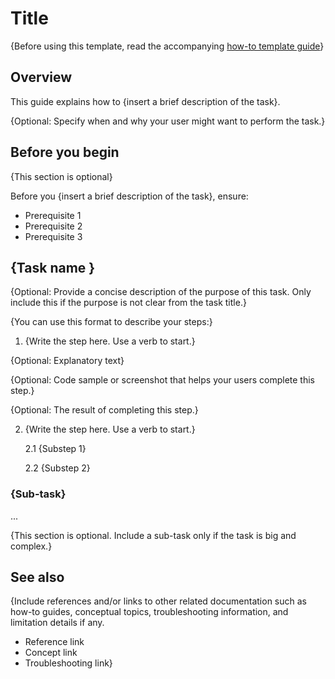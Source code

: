 # Title

 {Before using this template, read the accompanying [how-to template guide](how-to-template-guide.md)}

## Overview

This guide explains how to {insert a brief description of the task}.

{Optional: Specify when and why your user might want to perform the task.}

## Before you begin

{This section is optional}

Before you {insert a brief description of the task}, ensure:

- Prerequisite 1
- Prerequisite 2
- Prerequisite 3


## {Task name }

{Optional: Provide a concise description of the purpose of this task. Only include this if the purpose is not clear from the task title.}

{You can use this format to describe your steps:}

1. {Write the step here. Use a verb to start.}

{Optional: Explanatory text}

{Optional: Code sample or screenshot that helps your users complete this step.}

{Optional: The result of completing this step.}

2.  {Write the step here. Use a verb to start.}

    2.1 {Substep 1}

    2.2 {Substep 2}

### {Sub-task}
...

{This section is optional. Include a sub-task only if the task is big and complex.}


## See also

{Include references and/or links to other related documentation such as how-to guides, conceptual topics, troubleshooting information, and limitation details if any.

- Reference link
- Concept link
- Troubleshooting link}

